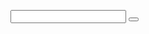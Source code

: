 <script>
function inputstart() {
  console.log("cu")
}
</script>

<input id="Douglas"></input>
<button onclick="inputstart()"></button>
